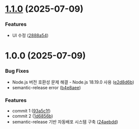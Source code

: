 # [1.1.0](https://github.com/Seongseokwon/github-actions/compare/v1.0.0...v1.1.0) (2025-07-09)


### Features

* UI 수정 ([2888a54](https://github.com/Seongseokwon/github-actions/commit/2888a54f7c221266275651ddcdad1aa2e71e2540))

# 1.0.0 (2025-07-09)


### Bug Fixes

* Node.js 버전 호환성 문제 해결 - Node.js 18.19.0 사용 ([e2d8d6b](https://github.com/Seongseokwon/github-actions/commit/e2d8d6b4227c02d5283771e6012ca6b81521fdaf))
* semantic-release error ([b4e8aee](https://github.com/Seongseokwon/github-actions/commit/b4e8aee13665bd5897af79cdc76f6f244b368b11))


### Features

* commit 1 ([93a5c1f](https://github.com/Seongseokwon/github-actions/commit/93a5c1f3b0e274080b9e91a50e6bb6946572a778))
* commit 2 ([1d6856b](https://github.com/Seongseokwon/github-actions/commit/1d6856b79cf480dab75ea30dedf6aef8af69bb8d))
* semantic-release 기반 자동배포 시스템 구축 ([24aebdd](https://github.com/Seongseokwon/github-actions/commit/24aebddf8d481ea5e10130379dae2a95dbf0f309))
